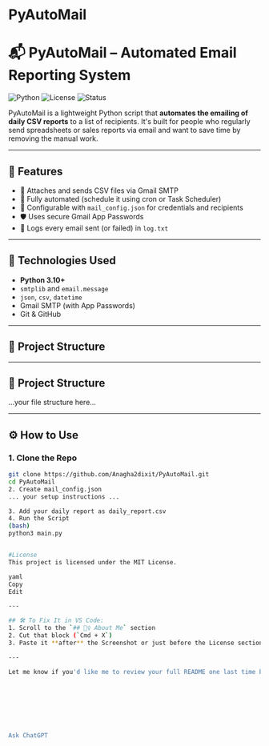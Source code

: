 # PyAutoMail
# 📬 PyAutoMail – Automated Email Reporting System

![Python](https://img.shields.io/badge/Python-3.10+-blue?logo=python)
![License](https://img.shields.io/badge/License-MIT-green)
![Status](https://img.shields.io/badge/Status-Working%20Perfectly-brightgreen)

PyAutoMail is a lightweight Python script that **automates the emailing of daily CSV reports** to a list of recipients. It's built for people who regularly send spreadsheets or sales reports via email and want to save time by removing the manual work.

---

## 🚀 Features

- 📎 Attaches and sends CSV files via Gmail SMTP
- 🔁 Fully automated (schedule it using cron or Task Scheduler)
- 🧠 Configurable with `mail_config.json` for credentials and recipients
- 🛡️ Uses secure Gmail App Passwords
- 📄 Logs every email sent (or failed) in `log.txt`

---

## 🧰 Technologies Used

- **Python 3.10+**
- `smtplib` and `email.message`
- `json`, `csv`, `datetime`
- Gmail SMTP (with App Passwords)
- Git & GitHub

---

## 📂 Project Structure


---

## 📂 Project Structure

...your file structure here...

---

## ⚙️ How to Use

### 1. Clone the Repo
```bash
git clone https://github.com/Anagha2dixit/PyAutoMail.git
cd PyAutoMail
2. Create mail_config.json
... your setup instructions ...

3. Add your daily report as daily_report.csv
4. Run the Script
(bash)
python3 main.py


#License
This project is licensed under the MIT License.

yaml
Copy
Edit

---

## 🛠️ To Fix It in VS Code:
1. Scroll to the `## 🙋‍♀️ About Me` section
2. Cut that block (`Cmd + X`)
3. Paste it **after** the Screenshot or just before the License section

---

Let me know if you'd like me to review your full README one last time before finalizing and sharing it publicly!








Ask ChatGPT
